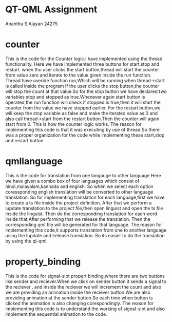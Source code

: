 # QT-QML Assignment
Ananthu S Ajayan
24275
# counter
This is the code for the Counter logic.I have implemented using the thread functionality.
Here we have implemented three buttons for start,stop and restart.
when thu user clicks the start button,thread will start the counter from value zero and iterate to 
the value given inside the run function.
Thread have overide function run,Which will be running when thread->start is called inside the program
If the user clicks the stop button,the counter will stop the count at that value.So for the stop button we have declared 
two variables stop and stopped as true.Whenever again start button is operated,the run function will check if stopped is 
true,then it will start the counter from the value we have stopped earlier.
For the restart button,we will keep the stop variable as false and make the iterated value as 0 and also call 
thread->start from the restart button.Then the counter will again start from 0.
This is how the counter logic works.
The reason for implementing this code is that it was executing by use of thread.So there was a proper 
organization for the code while implementing these start,stop and restart button

# qmllanguage
This is the code for translation from one langauge to other language.Here we have given a combo box of 
four languages which consist of hindi,malayalam,kannada and english.
So when we select each option coressponding english translation will be converted to other language translation.
So for implementing translation for each language,first we have to create a ts file inside the project definition.
After that we perform a lupdate translation to the project file,then open linguist and open the ts file inside the linguist.
Then do the corresponding translation for each word inside that,After performing that we release the translation.
Then the corresponding qml file will be generated for that language.
The reason for implementing this code,it supports translation from one to another language using the lupdate and lrelease translation.
So its easier to do the translation by using the ql-qml.

# property_binding
This is the code for signal-slot propert binding,where there are two buttons like sender and reciever.When we click on sender button it sends
a signal to the reciever , and inside the reciever we will increment the count and also we are providing an animation
inside the reciever button.We are also providing animation at the sender button.So each time when button is clicked the animation 
is also changing corespondingly.
The reason for implementing this code is to understand the working of signal-slot and also implement the sequential animation
to the code.
